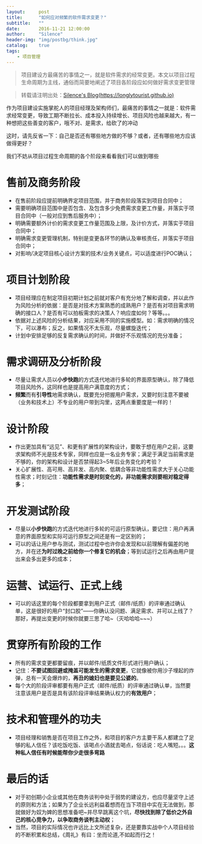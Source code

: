 ```yaml
---
layout:     post
title:      "如何应对频繁的软件需求变更？"
subtitle:   ""
date:       2016-11-21 12:00:00
author:     "Silence"
header-img: "img/postbg/think.jpg"
catalog:    true
tags:
    - 项目管理
---
```

> 项目建设方最痛苦的事情之一，就是软件需求的经常变更。本文以项目过程生命周期为主线，通俗而简要地阐述了项目各阶段应如何做好需求变更管理

> 转载请注明出处：[Silence's Blog(https://longlytourist.github.io)](https://longlytourist.github.io)

作为项目建设实施掌舵人的项目经理及架构师们，最痛苦的事情之一就是：软件需求经常变更，导致工期不断拉长、成本投入持续增长、项目风险也越来越大，有一种想把这些善变的客户，哦不对、是需求，给砍了的冲动

这时，请先反省一下：自己是否还有哪些地方做的不够？或者，还有哪些地方应该做得更好？

我们不妨从项目过程生命周期的各个阶段来看看我们可以做到哪些

# 售前及商务阶段

- 在售前阶段应提前明确界定项目范围，并于商务阶段落实到项目合同中；
- 需要明确项目范围中是否包含、及包含多少免费需求变更工作量，并落实于项目合同中（一般对应到售后服务中）；
- 明确需要额外计价的需求变更工作量范围及上限，及计价方式，并落实于项目合同中；
- 明确需求变更管理机制，特别是变更各环节的确认及审核责任，并落实于项目合同中；
- 对影响/决定项目核心设计方案的技术/业务关键点，可以适度进行POC确认；

# 项目计划阶段

- 项目经理应在制定项目初期计划之前就对客户有充分地了解和调查，并以此作为风险分析的依据：是否是对技术方案熟悉的成熟用户？是否有对项目需求明确的接口人？是否有可以拍板需求的决策人？响应度如何？等等。。。
- 依据对上述风险的分析结果，对应采用不同的实施模型。如：需求明确的情况下，可以瀑布；反之，如果情况不太乐观，尽量螺旋迭代；
- 计划中安排足够的反复需求确认的时间，并做好不乐观情况的充分准备；

# 需求调研及分析阶段

- 尽量让需求人员以**小步快跑**的方式迭代地进行多轮的界面原型确认，除了降低项目风险外，这同样也是提高用户满意度的方式；
- **频繁**而有**引导性**地需求确认，既要充分把握用户需求，又要时刻注意不要被（业务和技术上）不专业的用户带到沟里，这两点重要度是一样的！

# 设计阶段

- 作出更加具有“远见”、和更有扩展性的架构设计，要敢于想在用户之前，这要求架构师不光是技术专家，同样也应是一名业务专家；满足于满足当前需求是不够的，你的架构和设计是否禁得起3~5年后业务变化的考验？
- 关心扩展性、高可用、高并发、高内聚、低耦合等非功能性需求大于关心功能性需求；时刻记住：**功能性需求是时刻变化的，非功能需求则要相对稳定得多**；

# 开发测试阶段

- 尽量以**小步快跑**的方式迭代地进行多轮的可运行原型确认，要记住：用户再满意的界面原型和实际可运行原型之间还是有一定区别的；
- 可以的话让用户参与测试，测试过程中也许你会发现和以前理解有偏差的地方，并在还**为时过晚之前给你一个修复它的机会**；等到试运行之后再由用户提出来会多出更多的成本；

# 运营、试运行、正式上线

- 可以的话这里的每个阶段都要拿到用户正式（邮件/纸质）的评审通过确认单，这是很好的用户“封口胶”——你确认没问题、满足需求、并可以上线了？那好，再提出变更的时候你就要三思了哈~（灭哈哈哈~~~）


# 贯穿所有阶段的工作

- 所有的需求变更都要留痕，并以邮件/纸质文件形式进行用户确认；
- 记住：**不要试图回避或掩盖可能发生的需求变更**，它就像被你用沙子埋起的炸弹，总有一天会爆炸的，**再丑的媳妇也是要见公婆的**。
- 每个大的阶段评审都要有用户正式（邮件/纸质）的评审通过确认单，当然要注意该用户是否是具有该阶段评审结果确认权力的**有效用户**；

# 技术和管理外的功夫

- 项目经理和销售是否在项目工作之外，和项目的客户方主要干系人都建立了足够的私人信任？该吃饭吃饭、该喝点小酒就去喝点，俗话说：吃人嘴短。。。**这种私人信任有时候能帮你少走很多弯路**

# 最后的话

- 对于初创期小企业或其他在商务谈判中处于弱势的建设方，也应尽量坚守上述的原则和方法；如果为了企业长远利益着想而在当下项目中实在无法做到，那就做好为奴为婢的思想准备吧~并尽早跳离这个坑，**尽快找到除了低价之外自己的核心竞争力，以争取商务谈判主动权**；
- 当然，项目的实际情况也许远比上文所述复杂，还是要靠实战中个人项目经验的不断积累和总结，《周礼》有曰：坐而论道,不如起而行之！
